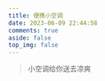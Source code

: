 ```yaml
---
title: 便携小空调
date: 2023-06-09 22:44:58
comments: true
aside: false
top_img: false
---
```


> 小空调给你送去凉爽

<style>
.copyright-box a {
  border-bottom: none !important;
  padding: 0 !important;
}
</style>

<div id="air-conditioner-vue"></div>
<script defer data-pjax src='https://npm.elemecdn.com/anzhiyu-air-conditioner@1.0.1/index.3f125bc6.js'></script>

